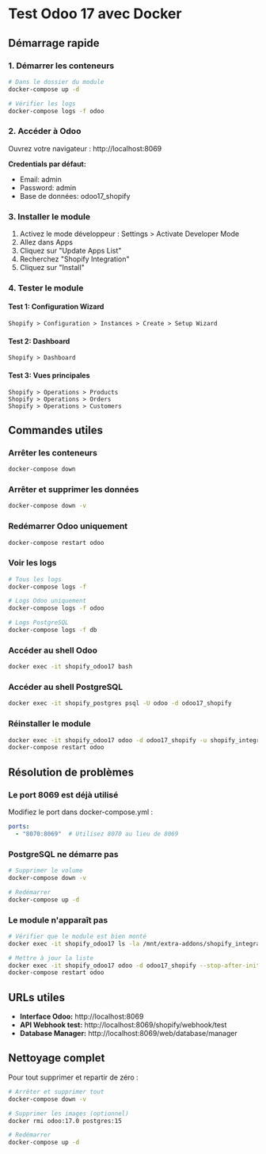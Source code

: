 # Test Odoo 17 avec Docker

## Démarrage rapide

### 1. Démarrer les conteneurs

```bash
# Dans le dossier du module
docker-compose up -d

# Vérifier les logs
docker-compose logs -f odoo
```

### 2. Accéder à Odoo

Ouvrez votre navigateur : http://localhost:8069

**Credentials par défaut:**
- Email: admin
- Password: admin
- Base de données: odoo17_shopify

### 3. Installer le module

1. Activez le mode développeur : Settings > Activate Developer Mode
2. Allez dans Apps
3. Cliquez sur "Update Apps List"
4. Recherchez "Shopify Integration"
5. Cliquez sur "Install"

### 4. Tester le module

#### Test 1: Configuration Wizard
```
Shopify > Configuration > Instances > Create > Setup Wizard
```

#### Test 2: Dashboard
```
Shopify > Dashboard
```

#### Test 3: Vues principales
```
Shopify > Operations > Products
Shopify > Operations > Orders
Shopify > Operations > Customers
```

## Commandes utiles

### Arrêter les conteneurs
```bash
docker-compose down
```

### Arrêter et supprimer les données
```bash
docker-compose down -v
```

### Redémarrer Odoo uniquement
```bash
docker-compose restart odoo
```

### Voir les logs
```bash
# Tous les logs
docker-compose logs -f

# Logs Odoo uniquement
docker-compose logs -f odoo

# Logs PostgreSQL
docker-compose logs -f db
```

### Accéder au shell Odoo
```bash
docker exec -it shopify_odoo17 bash
```

### Accéder au shell PostgreSQL
```bash
docker exec -it shopify_postgres psql -U odoo -d odoo17_shopify
```

### Réinstaller le module
```bash
docker exec -it shopify_odoo17 odoo -d odoo17_shopify -u shopify_integration --stop-after-init
docker-compose restart odoo
```

## Résolution de problèmes

### Le port 8069 est déjà utilisé

Modifiez le port dans docker-compose.yml :
```yaml
ports:
  - "8070:8069"  # Utilisez 8070 au lieu de 8069
```

### PostgreSQL ne démarre pas

```bash
# Supprimer le volume
docker-compose down -v

# Redémarrer
docker-compose up -d
```

### Le module n'apparaît pas

```bash
# Vérifier que le module est bien monté
docker exec -it shopify_odoo17 ls -la /mnt/extra-addons/shopify_integration

# Mettre à jour la liste
docker exec -it shopify_odoo17 odoo -d odoo17_shopify --stop-after-init
docker-compose restart odoo
```

## URLs utiles

- **Interface Odoo:** http://localhost:8069
- **API Webhook test:** http://localhost:8069/shopify/webhook/test
- **Database Manager:** http://localhost:8069/web/database/manager

## Nettoyage complet

Pour tout supprimer et repartir de zéro :

```bash
# Arrêter et supprimer tout
docker-compose down -v

# Supprimer les images (optionnel)
docker rmi odoo:17.0 postgres:15

# Redémarrer
docker-compose up -d
```